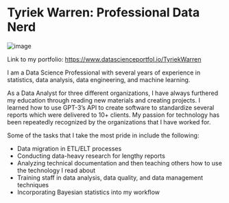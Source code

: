 # Tyriek Warren: Professional Data Nerd
![image](https://github.com/Tyriek-cloud/Tyriek-cloud/assets/62261407/41a38e70-62f4-4871-ae87-4638e87a037d)

Link to my portfolio: https://www.datascienceportfol.io/TyriekWarren

I am a Data Science Professional with several years of experience in statistics, data analysis, data engineering, and machine learning.

As a Data Analyst for three different organizations, I have always furthered my education through reading new materials and creating projects. I learned how to use GPT-3’s API to create software to standardize several reports which were delivered to 10+ clients. My passion for technology has been repeatedly recognized by the organizations that I have worked for.

Some of the tasks that I take the most pride in include the following:
- Data migration in ETL/ELT processes
- Conducting data-heavy research for lengthy reports
- Analyzing technical documentation and then teaching others how to use the technology I read about
- Training staff in data analysis, data quality, and data management techniques
- Incorporating Bayesian statistics into my workflow

